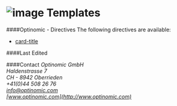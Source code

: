 ![image](http://www.ottiger.org/optinomic_logo/optinomic_logo_small.png)
Templates
=========



####Optinomic - Directives
The following directives are available:

-	[card-title](https://github.com/Optinomic/optinomic-documentation/blob/master/optinomic-directives/card-title.md)  


####Last Edited


####Contact
*Optinomic GmbH*   
*Haldenstrasse 7*     
*CH - 8942 Oberrieden*     
*+41(0)44 508 26 76*    
*info@optinomic.com*   
*[www.optinomic.com](http://www.optinomic.com)*     


